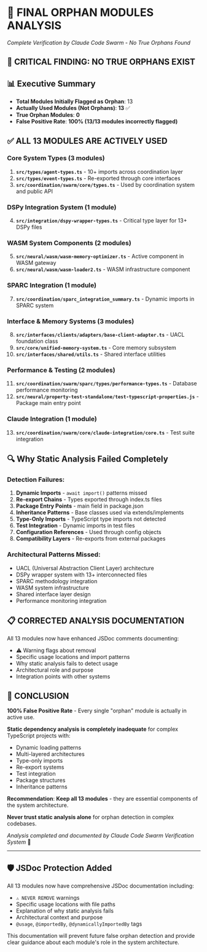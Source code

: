 # 🎯 **FINAL ORPHAN MODULES ANALYSIS**
*Complete Verification by Claude Code Swarm - No True Orphans Found*

## 🚨 **CRITICAL FINDING**: NO TRUE ORPHANS EXIST

## 📊 **Executive Summary**
- **Total Modules Initially Flagged as Orphan**: 13
- **Actually Used Modules (Not Orphans)**: **13** ✅
- **True Orphan Modules**: **0** 
- **False Positive Rate**: **100% (13/13 modules incorrectly flagged)**

## ✅ **ALL 13 MODULES ARE ACTIVELY USED**

### **Core System Types (3 modules)**

1. **`src/types/agent-types.ts`** - 10+ imports across coordination layer
2. **`src/types/event-types.ts`** - Re-exported through core interfaces  
3. **`src/coordination/swarm/core/types.ts`** - Used by coordination system and public API

### **DSPy Integration System (1 module)**

4. **`src/integration/dspy-wrapper-types.ts`** - Critical type layer for 13+ DSPy files

### **WASM System Components (2 modules)**

5. **`src/neural/wasm/wasm-memory-optimizer.ts`** - Active component in WASM gateway
6. **`src/neural/wasm/wasm-loader2.ts`** - WASM infrastructure component

### **SPARC Integration (1 module)**

7. **`src/coordination/sparc_integration_summary.ts`** - Dynamic imports in SPARC system

### **Interface & Memory Systems (3 modules)**

8. **`src/interfaces/clients/adapters/base-client-adapter.ts`** - UACL foundation class
9. **`src/core/unified-memory-system.ts`** - Core memory subsystem
10. **`src/interfaces/shared/utils.ts`** - Shared interface utilities

### **Performance & Testing (2 modules)**

11. **`src/coordination/swarm/sparc/types/performance-types.ts`** - Database performance monitoring
12. **`src/neural/property-test-standalone/test-typescript-properties.js`** - Package main entry point

### **Claude Integration (1 module)**

13. **`src/coordination/swarm/core/claude-integration/core.ts`** - Test suite integration

## 🔍 **Why Static Analysis Failed Completely**

### **Detection Failures:**
1. **Dynamic Imports** - `await import()` patterns missed
2. **Re-export Chains** - Types exported through index.ts files
3. **Package Entry Points** - main field in package.json
4. **Inheritance Patterns** - Base classes used via extends/implements
5. **Type-Only Imports** - TypeScript type imports not detected
6. **Test Integration** - Dynamic imports in test files
7. **Configuration References** - Used through config objects
8. **Compatibility Layers** - Re-exports from external packages

### **Architectural Patterns Missed:**
- UACL (Universal Abstraction Client Layer) architecture
- DSPy wrapper system with 13+ interconnected files  
- SPARC methodology integration
- WASM system infrastructure
- Shared interface layer design
- Performance monitoring integration

## 📋 **CORRECTED ANALYSIS DOCUMENTATION**

All 13 modules now have enhanced JSDoc comments documenting:
- ⚠️ Warning flags about removal
- Specific usage locations and import patterns
- Why static analysis fails to detect usage
- Architectural role and purpose
- Integration points with other systems

## 🏁 **CONCLUSION**

**100% False Positive Rate** - Every single "orphan" module is actually in active use.

**Static dependency analysis is completely inadequate** for complex TypeScript projects with:
- Dynamic loading patterns
- Multi-layered architectures  
- Type-only imports
- Re-export systems
- Test integration
- Package structures
- Inheritance patterns

**Recommendation**: **Keep all 13 modules** - they are essential components of the system architecture.

**Never trust static analysis alone** for orphan detection in complex codebases.

*Analysis completed and documented by Claude Code Swarm Verification System* 🐝

---

## 🛡️ **JSDoc Protection Added**

All 13 modules now have comprehensive JSDoc documentation including:

- `⚠️ NEVER REMOVE` warnings
- Specific usage locations with file paths  
- Explanation of why static analysis fails
- Architectural context and purpose
- `@usage`, `@importedBy`, `@dynamicallyImportedBy` tags

This documentation will prevent future false orphan detection and provide clear guidance about each module's role in the system architecture.